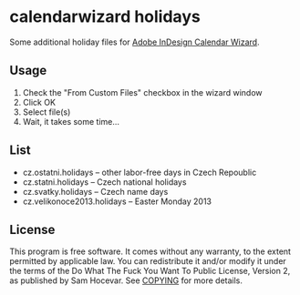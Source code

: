 calendarwizard holidays
=======================

Some additional holiday files for [Adobe InDesign Calendar Wizard](http://calendarwizard.sf.net/).

## Usage
1. Check the "From Custom Files" checkbox in the wizard window
2. Click OK
3. Select file(s)
4. Wait, it takes some time…

## List
* cz.ostatni.holidays – other labor-free days in Czech Repoublic
* cz.statni.holidays  – Czech national holidays
* cz.svatky.holidays  – Czech name days
* cz.velikonoce2013.holidays – Easter Monday 2013

## License
This program is free software. It comes without any warranty, to the extent permitted by applicable law. You can redistribute it and/or modify it under the terms of the Do What The Fuck You Want To Public License, Version 2, as published by Sam Hocevar. See [COPYING](http://sam.zoy.org/wtfpl/COPYING) for more details.
